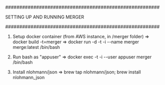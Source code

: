 #######################################################

SETTING UP AND RUNNING MERGER

#######################################################

1. Setup docker container (from AWS instance, in /merger folder)
    => docker build -t=merger
    => docker run -d -t -i --name merger merge:latest /bin/bash

2. Run bash as "appuser"
    => docker exec -t -i --user appuser merger /bin/bash

3. Install nlohmann/json
    => brew tap nlohmann/json; brew install nlohmann_json